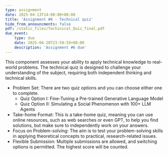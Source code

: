 ```yaml
---
type: assignment
date: 2025-04-13T14:00:00+08:00
title: 'Assignment #6 - Technical quiz'
hide_from_announcments: false
pdf: /static_files/Techinical_Quiz_final.pdf
due_event: 
    type: due
    date: 2025-04-20T23:59:59+08:00
    description: 'Assignment #6 due'
---
```

This component assesses your ability to apply technical knowledge to real-world problems. The technical quiz is designed to challenge your understanding of the subject, requiring both independent thinking and technical skills.
- Problem Set: There are two quiz options and you can choose either one to complete.
  - Quiz Option I: Fine-Tuning a Pre-trained Generative Language Model
  - Quiz Option II: Simulating a Social Phenomenon with 100+ LLM Agents
- Take-home Format: This is a take-home quiz, meaning you can use online resources, such as web searches or even GPT, to help you find solutions, but make sure to independently work on your answers.
- Focus on Problem-solving: The aim is to test your problem-solving skills in applying theoretical concepts to practical, research-related issues.
- Flexible Submission: Multiple submissions are allowed, and switching options is permitted. The highest score will be counted.